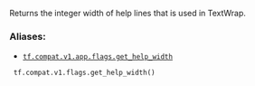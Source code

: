 Returns the integer width of help lines that is used in TextWrap.



### Aliases:

- [ `tf.compat.v1.app.flags.get_help_width` ](/api_docs/python/tf/compat/v1/flags/get_help_width)



```
 tf.compat.v1.flags.get_help_width()
 
```

